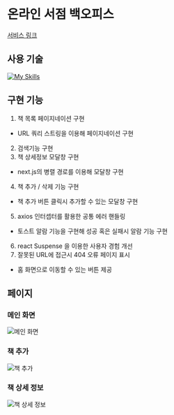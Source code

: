 # 온라인 서점 백오피스
[서비스 링크](https://front-end-online-bookstore.vercel.app)

## 사용 기술
[![My Skills](https://skillicons.dev/icons?i=vercel,ts,nextjs,tailwind)](https://skillicons.dev)

## 구현 기능
1. 책 목록 페이지네이션 구현
  - URL 쿼리 스트링을 이용해 페이지네이션 구현
2. 검색기능 구현
3. 책 상세정보 모달창 구현
  - next.js의 병렬 경로를 이용해 모달창 구현
4. 책 추가 / 삭제 기능 구현
  - 책 추가 버튼 클릭시 추가할 수 있는 모달창 구현
5. axios 인터셉터를 활용한 공통 에러 핸들링
  - 토스트 알람 기능을 구현해 성공 혹은 실패시 알람 기능 구현
6. react Suspense 을 이용한 사용자 경험 개선
7. 잘못된 URL에 접근시 404 오류 페이지 표시
  - 홈 화면으로 이동할 수 있는 버튼 제공

## 페이지 
### 메인 화면
![메인 화면](https://github.com/user-attachments/assets/5d9af602-70b3-4c3c-adae-f7460f633b21)

### 책 추가
![책 추가](https://github.com/user-attachments/assets/8aad7d9b-3810-477d-8079-b07558f5f1a3)

### 책 상세 정보
![책 상세 정보](https://github.com/user-attachments/assets/6d6d1e5c-344e-44b2-b6f2-540baaa36758)
